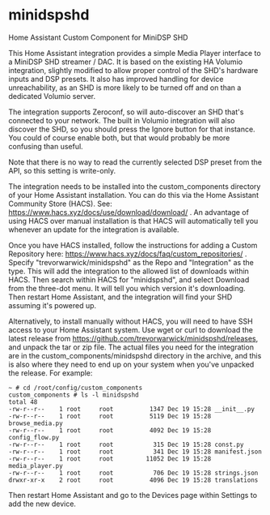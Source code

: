 # minidspshd
Home Assistant Custom Component for MiniDSP SHD

This Home Assistant integration provides a simple Media Player interface
to a MiniDSP SHD streamer / DAC.  It is based on the existing HA Volumio
integration, slightly modified to allow proper control of the SHD's hardware inputs 
and DSP presets. It also has improved handling for device unreachability, as 
an SHD is more likely to be turned off and on than a dedicated Volumio server.

The integration supports Zeroconf, so will auto-discover an SHD that's connected to
your network. The built in Volumio integration will also discover the SHD, so you should
press the Ignore button for that instance. You could of course enable both, but that 
would probably be more confusing than useful.

Note that there is no way to read the currently selected DSP preset from the API, so
this setting is write-only.

The integration needs to be installed into the custom_components directory of your 
Home Assistant installation.  You can do this via the Home Assistant Community Store (HACS).
See:  https://www.hacs.xyz/docs/use/download/download/ . An advantage of using HACS over
manual installation is that HACS will automatically tell you whenever an update for the integration is available.

Once you have HACS installed, follow the instructions for adding a Custom Repository here: 
https://www.hacs.xyz/docs/faq/custom_repositories/ . Specify "trevorwarwick/minidspshd" as the Repo
and "Integration" as the type.  This will add the integration to the allowed list of downloads
within HACS. Then search within HACS for "minidspshd", and select Download from the three-dot menu. 
It will tell you which version it's downloading. Then restart Home Assistant, and the integration
will find your SHD assuming it's powered up.

Alternatively, to install manually without HACS, you will need to have SSH access to your Home Assistant system. 
Use wget or curl to download the latest release from https://github.com/trevorwarwick/minidspshd/releases, 
and unpack the tar or zip file. The actual files you need for the integration are in the custom_components/minidspshd 
directory in the archive, and this is also  where they need to end up on your system when you've unpacked the release. 
For example:

```
~ # cd /root/config/custom_components
custom_components # ls -l minidspshd
total 48
-rw-r--r--    1 root     root          1347 Dec 19 15:28 __init__.py
-rw-r--r--    1 root     root          5119 Dec 19 15:28 browse_media.py
-rw-r--r--    1 root     root          4092 Dec 19 15:28 config_flow.py
-rw-r--r--    1 root     root           315 Dec 19 15:28 const.py
-rw-r--r--    1 root     root           341 Dec 19 15:28 manifest.json
-rw-r--r--    1 root     root         11052 Dec 19 15:28 media_player.py
-rw-r--r--    1 root     root           706 Dec 19 15:28 strings.json
drwxr-xr-x    2 root     root          4096 Dec 19 15:28 translations
```

Then restart Home Assistant and go to the Devices page within Settings to add the new device.
